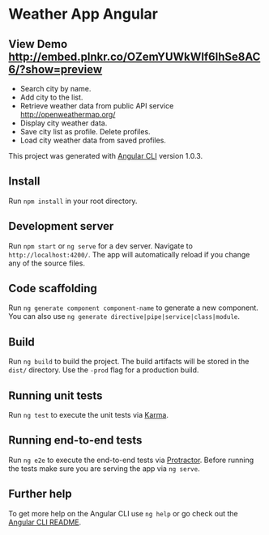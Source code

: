# Weather App Angular
## View Demo http://embed.plnkr.co/OZemYUWkWlf6lhSe8AC6/?show=preview
* Search city by name.
* Add city to the list.
* Retrieve weather data from public API service http://openweathermap.org/
* Display city weather data.
* Save city list as profile. Delete profiles.
* Load city weather data from saved profiles.

This project was generated with [Angular CLI](https://github.com/angular/angular-cli) version 1.0.3.

## Install
Run `npm install` in your root directory.

## Development server
Run `npm start` or `ng serve` for a dev server. Navigate to `http://localhost:4200/`. The app will automatically reload if you change any of the source files.

## Code scaffolding
Run `ng generate component component-name` to generate a new component. You can also use `ng generate directive|pipe|service|class|module`.

## Build
Run `ng build` to build the project. The build artifacts will be stored in the `dist/` directory. Use the `-prod` flag for a production build.

## Running unit tests
Run `ng test` to execute the unit tests via [Karma](https://karma-runner.github.io).

## Running end-to-end tests
Run `ng e2e` to execute the end-to-end tests via [Protractor](http://www.protractortest.org/).
Before running the tests make sure you are serving the app via `ng serve`.

## Further help
To get more help on the Angular CLI use `ng help` or go check out the [Angular CLI README](https://github.com/angular/angular-cli/blob/master/README.md).
